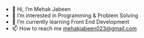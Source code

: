 - 👋 Hi, I’m Mehak Jabeen
- 👀 I’m interested in Programming & Problem Solving 
- 🌱 I’m currently learning Front End Development
- 📫 How to reach me mehakjabeen023@gmail.com
